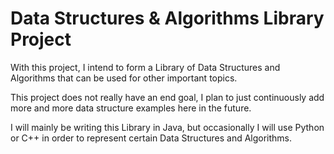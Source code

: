 # Data Structures & Algorithms Library Project

With this project, I intend to form a Library of Data Structures and Algorithms that can be used for other important topics.

This project does not really have an end goal, I plan to just continuously add more and more data structure examples here in the future. 

I will mainly be writing this Library in Java, but occasionally I will use Python or C++ in order to represent certain Data Structures and Algorithms.
